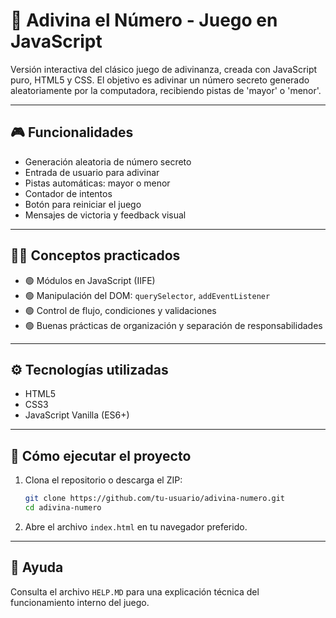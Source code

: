 # 🔢 Adivina el Número - Juego en JavaScript

Versión interactiva del clásico juego de adivinanza, creada con JavaScript puro, HTML5 y CSS. El objetivo es adivinar un número secreto generado aleatoriamente por la computadora, recibiendo pistas de 'mayor' o 'menor'.

---

## 🎮 Funcionalidades

- Generación aleatoria de número secreto
- Entrada de usuario para adivinar
- Pistas automáticas: mayor o menor
- Contador de intentos
- Botón para reiniciar el juego
- Mensajes de victoria y feedback visual

---

## 🧑‍💻 Conceptos practicados

- 🟢 Módulos en JavaScript (IIFE)
- 🟢 Manipulación del DOM: `querySelector`, `addEventListener`
- 🟢 Control de flujo, condiciones y validaciones
- 🟢 Buenas prácticas de organización y separación de responsabilidades

---

## ⚙️ Tecnologías utilizadas

- HTML5
- CSS3
- JavaScript Vanilla (ES6+)

---

## 🚀 Cómo ejecutar el proyecto

1. Clona el repositorio o descarga el ZIP:
   ```bash
   git clone https://github.com/tu-usuario/adivina-numero.git
   cd adivina-numero
   ```
2. Abre el archivo `index.html` en tu navegador preferido.

---

## 📄 Ayuda

Consulta el archivo `HELP.MD` para una explicación técnica del funcionamiento interno del juego. 